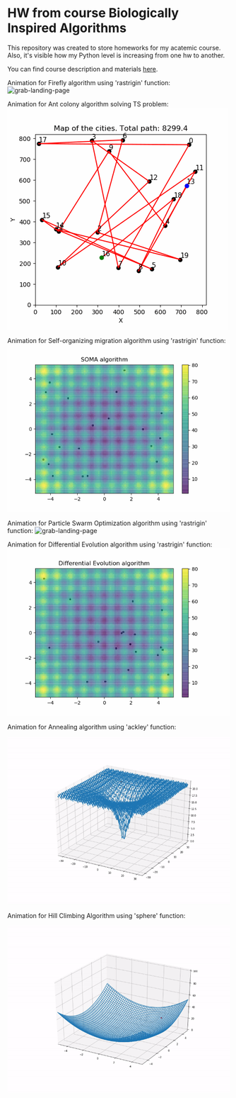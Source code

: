 # HW from course Biologically Inspired Algorithms 

This repository was created to store homeworks for my acatemic course. Also, it's visible how my Python level is increasing from one hw to another.

You can find course description and materials [here](https://homel.vsb.cz/~ska206/bia.html). 

Animation for Firefly algorithm using 'rastrigin' function:
![grab-landing-page](https://github.com/ens-a/BIA/blob/main/gifs/Firefly_algorithm)

Animation for Ant colony algorithm solving TS problem:
![grab-landing-page](https://github.com/ens-a/BIA/blob/main/gifs/Ant_colony_algorithm.gif)

Animation for Self-organizing migration algorithm using 'rastrigin' function:
![grab-landing-page](https://github.com/ens-a/BIA/blob/main/gifs/SOMA_algorithm.gif)

Animation for Particle Swarm Optimization algorithm using 'rastrigin' function:
![grab-landing-page](https://github.com/ens-a/BIA/blob/main/gifs/SwOpt_algorithm.gif)

Animation for Differential Evolution algorithm using 'rastrigin' function:
![grab-landing-page](https://github.com/ens-a/BIA/blob/main/gifs/DE_algorithm.gif)

Animation for Annealing algorithm using 'ackley' function:

![grab-landing-page](https://github.com/ens-a/BIA/blob/main/gifs/3-Annealing.gif)

Animation for Hill Climbing Algorithm using 'sphere' function:

<IMG SRC="https://github.com/ens-a/BIA/blob/main/gifs/2-Hill_climbing.gif"
    align="center" >
  







 
